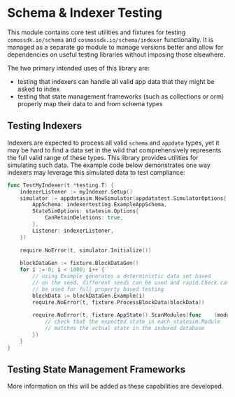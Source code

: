 # Schema & Indexer Testing

This module contains core test utilities and fixtures for testing `comossdk.io/schema` and `cosmossdk.io/schema/indexer` functionality. It is managed as a separate go module to manage versions better and allow for dependencies on useful testing libraries without imposing those elsewhere.

The two primary intended uses of this library are:
- testing that indexers can handle all valid app data that they might be asked to index
- testing that state management frameworks (such as collections or orm) properly map their data to and from schema types

## Testing Indexers

Indexers are expected to process all valid `schema` and `appdata` types, yet it may be hard to find a data set in the wild that comprehensively represents the full valid range of these types. This library provides utilities for simulating such data. The example code below demonstrates one way indexers may leverage this simulated data to test compliance:

```go
func TestMyIndexer(t *testing.T) {
    indexerListener := myIndexer.Setup()
    simulator := appdatasim.NewSimulator(appdatatest.SimulatorOptions{
        AppSchema: indexertesting.ExampleAppSchema,
        StateSimOptions: statesim.Options{
            CanRetainDeletions: true,
        },
		Listener: indexerListener,
    })
    
    require.NoError(t, simulator.Initialize())
    
    blockDataGen := fixture.BlockDataGen()
    for i := 0; i < 1000; i++ {
		// using Example generates a deterministic data set based
        // on the seed, different seeds can be used and rapid.Check can
        // be used for full property based testing
        blockData := blockDataGen.Example(i)
        require.NoError(t, fixture.ProcessBlockData(blockData))
    
        require.NoError(t, fixture.AppState().ScanModules(func    (moduleName string, modState *statesim.Module) error {
			// check that the expected state in each statesim.Module
            // matches the actual state in the indexed database
        })
    }
}
```

## Testing State Management Frameworks

More information on this will be added as these capabilities are developed.